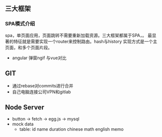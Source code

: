 

## 三大框架
### SPA模式介绍
spa，单页面应用，页面跳转不需要重新加载资源。三大框架都属于SPA，。
最显著的特征就是需要实现一个router来控制路由。hash与history
实现方式是一个主页面，和多个页面片段。

+ angular 弹窗ngif 与vue对比

## GIT
+ 通过rebase对commits进行合并
+ 自己电脑连接公司VPN和gitlab

## Node Server
+ button -> fetch -> egg.js -> mysql
+ mock data
	+ table: id name duration chinese math english memo

